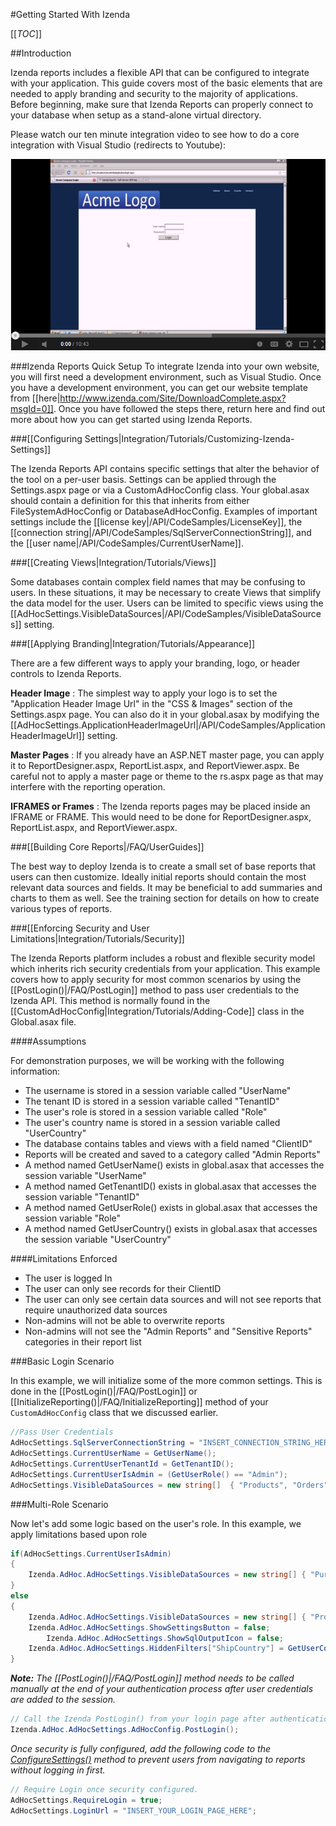 #Getting Started With Izenda

[[_TOC_]]

##Introduction

Izenda reports includes a flexible API that can be configured to integrate with your application. This guide covers most of the basic elements that are needed to apply branding and security to the majority of applications. Before beginning, make sure that Izenda Reports can properly connect to your database when setup as a stand-alone virtual directory. 

Please watch our ten minute integration video to see how to do a core integration with Visual Studio (redirects to Youtube):

[![Izenda Core Integration Video](/Home/izenda_intro_video.png)](https://www.youtube.com/watch?v=2FXYG6sqKF0)

###Izenda Reports Quick Setup
To integrate Izenda into your own website, you will first need a development environment, such as Visual Studio. Once you have a development environment, you can get our website template from [[here|http://www.izenda.com/Site/DownloadComplete.aspx?msgId=0]]. Once you have followed the steps there, return here and find out more about how you can get started using Izenda Reports.

###[[Configuring Settings|Integration/Tutorials/Customizing-Izenda-Settings]]

The Izenda Reports API contains specific settings that alter the behavior of the tool on a per-user basis. Settings can be applied through the Settings.aspx page or via a CustomAdHocConfig class. Your global.asax should contain a definition for this that inherits from either FileSystemAdHocConfig or DatabaseAdHocConfig. Examples of important settings include the [[license key|/API/CodeSamples/LicenseKey]], the [[connection string|/API/CodeSamples/SqlServerConnectionString]], and the [[user name|/API/CodeSamples/CurrentUserName]]. 

###[[Creating Views|Integration/Tutorials/Views]]

Some databases contain complex field names that may be confusing to users. In these situations, it may be necessary to create Views that simplify the data model for the user. Users can be limited to specific views using the [[AdHocSettings.VisibleDataSources|/API/CodeSamples/VisibleDataSources]] setting.

###[[Applying Branding|Integration/Tutorials/Appearance]]

There are a few different ways to apply your branding, logo, or header controls to Izenda Reports. 

**Header Image** : The simplest way to apply your logo is to set the "Application Header Image Url" in the "CSS & Images" section of the Settings.aspx page. You can also do it in your global.asax by modifying the [[AdHocSettings.ApplicationHeaderImageUrl|/API/CodeSamples/ApplicationHeaderImageUrl]] setting. 

**Master Pages** : If you already have an ASP.NET master page, you can apply it to ReportDesigner.aspx, ReportList.aspx, and ReportViewer.aspx. Be careful not to apply a master page or theme to the rs.aspx page as that may interfere with the reporting operation. 

**IFRAMES or Frames** : The Izenda reports pages may be placed inside an IFRAME or FRAME. This would need to be done for ReportDesigner.aspx, ReportList.aspx, and ReportViewer.aspx. 

###[[Building Core Reports|/FAQ/UserGuides]]

The best way to deploy Izenda is to create a small set of base reports that users can then customize. Ideally initial reports should contain the most relevant data sources and fields. It may be beneficial to add summaries and charts to them as well. See the training section for details on how to create various types of reports. 

###[[Enforcing Security and User Limitations|Integration/Tutorials/Security]]

The Izenda Reports platform includes a robust and flexible security model which inherits rich security credentials from your application. This example covers how to apply security for most common scenarios by using the [[PostLogin()|/FAQ/PostLogin]] method to pass user credentials to the Izenda API. This method is normally found in the [[CustomAdHocConfig|Integration/Tutorials/Adding-Code]] class in the Global.asax file. 

####Assumptions

For demonstration purposes, we will be working with the following information:

* The username is stored in a session variable called "UserName"
* The tenant ID is stored in a session variable called "TenantID"
* The user's role is stored in a session variable called "Role"
* The user's country name is stored in a session variable called "UserCountry"
* The database contains tables and views with a field named "ClientID"
* Reports will be created and saved to a category called "Admin Reports" 
* A method named GetUserName() exists in global.asax that accesses the session variable "UserName"
* A method named GetTenantID() exists in global.asax that accesses the session variable "TenantID"
* A method named GetUserRole() exists in global.asax that accesses the session variable "Role"
* A method named GetUserCountry() exists in global.asax that accesses the session variable "UserCountry"

####Limitations Enforced

  * The user is logged In
  * The user can only see records for their ClientID
  * The user can only see certain data sources and will not see reports that require unauthorized data sources
  * Non-admins will not be able to overwrite reports
  * Non-admins will not see the "Admin Reports" and "Sensitive Reports" categories in their report list 

###Basic Login Scenario

In this example, we will initialize some of the more common settings. This is done in the [[PostLogin()|/FAQ/PostLogin]] or [[InitializeReporting()|/FAQ/InitializeReporting]] method of your ``CustomAdHocConfig`` class that we discussed earlier.

``` c#
//Pass User Credentials
AdHocSettings.SqlServerConnectionString = "INSERT_CONNECTION_STRING_HERE";
AdHocSettings.CurrentUserName = GetUserName();
AdHocSettings.CurrentUserTenantId = GetTenantID();
AdHocSettings.CurrentUserIsAdmin = (GetUserRole() == "Admin");
AdHocSettings.VisibleDataSources = new string[]  { "Products", "Orders", "Customers" }; 
```

###Multi-Role Scenario

Now let's add some logic based on the user's role. In this example, we apply limitations based upon role
 
``` c#
if(AdHocSettings.CurrentUserIsAdmin)
{
	Izenda.AdHoc.AdHocSettings.VisibleDataSources = new string[] { "Purchasing.Vendor", "Products", "Orders", "Order Details", "Customers" };
}
else
{
	Izenda.AdHoc.AdHocSettings.VisibleDataSources = new string[] { "Products", "Orders", "Customers" };
	Izenda.AdHoc.AdHocSettings.ShowSettingsButton = false;
        Izenda.AdHoc.AdHocSettings.ShowSqlOutputIcon = false;
	Izenda.AdHoc.AdHocSettings.HiddenFilters["ShipCountry"] = GetUserCountry();
}
```

***Note:** The [[PostLogin()|/FAQ/PostLogin]] method needs to be called manually at the end of your authentication process after user credentials are added to the session.*

``` c#
// Call the Izenda PostLogin() from your login page after authentication is complete
Izenda.AdHoc.AdHocSettings.AdHocConfig.PostLogin(); 
```

*Once security is fully configured, add the following code to the [ConfigureSettings()](http://wiki.izenda.us/Adding-Code) method to prevent users from navigating to reports without logging in first.*

``` c# 
// Require Login once security configured. 
AdHocSettings.RequireLogin = true; 
AdHocSettings.LoginUrl = "INSERT_YOUR_LOGIN_PAGE_HERE"; 
```